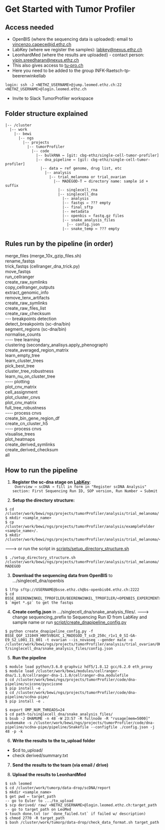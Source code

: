 # Get Started with Tumor Profiler

## Access needed

-   OpenBIS (where the sequencing data is uploaded): email to [vincenzo.capece@id.ethz.ch](mailto:vincenzo.capece@id.ethz.ch)
-   LabKey (where we register the samples): [labkey@nexus.ethz.ch](mailto:labkey@nexus.ethz.ch)
-   LeonhardMed (where the results are uploaded) - contact person: [vipin.sreedharan@nexus.ethz.ch](mailto:vipin.sreedharan@nexus.ethz.ch)
-   This also gives access to [tu-pro.ch](http://tu-pro.ch)
-   Here you need to be added to the group INFK-Raetsch-tp-beerenwinkellab
```
login: ssh -J <NETHZ_USERNAME>@jump.leomed.ethz.ch:22 <NETHZ_USERNAME>@login.leomed.ethz.ch
```
-   Invite to Slack TumorProfiler workspace


## Folder structure explained
```
|-- /cluster
  |-- work
    |-- bewi
	  |-- ngs
	    |-- projects
		  |-- tumorProfiler
		    |-- code
			  |-- bulkRNA ← [git: cbg-ethz/single-cell-tumor-profiler]				
			  |-- dna_pipeline ← [git: cbg-ethz/single-cell-tumor-profiler]
			    |-- data ← ref genome, drug list, etc
				  |-- analysis					    
				    |-- trial_melanoma or trial_ovarian
				      |-- MADEGOD-T ← directory name: sample id + suffix
					    |-- singlecell_rna
					    |-- singlecell_dna
						  |-- analysis  
						  |-- fastqs ← ??? empty
						  |-- final_sftp
						  |-- metadata
						  |-- openbis ← fastq.gz files
						  |-- snake_analysis_files
						    |-- config.json
						  |-- snake_temp ← ??? empty
```   

## Rules run by the pipeline (in order)

merge_files (merge_10x_gzip_files.sh)<br/>
rename_fastqs<br/>
trick_fastqs (cellranger_dna_trick.py)<br/>
move_fastqs<br/>
run_cellranger<br/>
create_raw_symlinks<br/>
copy_cellranger_outputs<br/>
extract_genomic_info<br/>
remove_tenx_artifacts<br/>
create_raw_symlinks<br/>
create_raw_files_list<br/>
create_raw_checksum<br/>
--- breakpoints detection<br/>
detect_breakpoints (sc-dna/bin)<br/>
segment_regions (sc-dna/bin)<br/>
normalise_counts<br/>
---- tree learning<br/>
clustering (secondary_analisys.apply_phenograph)<br/>
create_averaged_region_matrix<br/>
learn_empty_tree<br/>
learn_cluster_trees<br/>
pick_best_tree<br/>
cluster_tree_robustness<br/>
learn_nu_on_cluster_tree<br/>
---- plotting<br/>
plot_cnv_matrix<br/>
cell_assignment<br/>
plot_cluster_cnvs<br/>
plot_cnv_matrix<br/>
full_tree_robustness<br/>
---- process cnvs<br/>
create_bin_gene_region_df<br/>
create_cn_cluster_h5<br/>
---- process cnvs<br/>
visualise_trees<br/>
plot_heatmaps<br/>
create_derived_symlinks<br/>
create_derived_checksum<br/>
all<br/>

## How to run the pipeline

1.  **Register the sc-dna stage on** [**LabKey**](https://tp-labkey.ethz.ch/labkey/Tumor%20Profiler%20-%20Melanoma/project-begin.view):  
<code> Overview → scDNA → fill in form in "Register scDNA Analysis" section: First Sequencing Run ID, SOP version, Run Number → Submit </code>

2.  **Setup the directory structure:**
```
$ cd /cluster/work/bewi/ngs/projects/tumorProfiler/analysis/trial_melanoma/
$ mkdir <sample_name>
$ cp /cluster/work/bewi/ngs/projects/tumorProfiler/analysis/exampleFolder <sample_name>/.
$ mkdir /cluster/work/bewi/ngs/projects/tumorProfiler/analysis/trial_melanoma/<sample_name>/singlecell_dna/to_upload
```
---> or run the script in [scripts/setup_directory_structure.sh](https://github.com/cbg-ethz/scdna-pipe/blob/master/scripts/setup_directory_structure.sh "setup_directory_structure.sh")
```
$ ./setup_directory_structure.sh /cluster/work/bewi/ngs/projects/tumorProfiler/analysis/trial_melanoma/ MADEGOD
```

3.  **Download the sequencing data from OpenBIS** to .../singlecell_dna/openbis
```   
$ lftp sftp://USERNAME@bsse.ethz.ch@bs-openbis04.ethz.ch:2222
$ cd BSSE_BEERENWINKEL_TPROFILER/BEERENWINKEL_TPROFILER/<OPENBIS_EXPERIMENT>/<OPENBIS_DATASET>/original/BSSE_QGF_131047_HNTM7BGXC_1
$ `mget *.gz` to get the fastqs
```

4.  **Create config.json** in .../singlecell_dna/snake_analysis_files/.
---> change sequencing_prefix to Sequencing Run ID from LabKey and sample name or run [script/create_dnapipeline_config.py](https://github.com/cbg-ethz/scdna-pipe/blob/master/scripts/create_dnapipeline_config.py "create_dnapipeline_config.py")
```
$ python create_dnapipeline_config.py -f BSSE_QGF_131049_HNY5VBGXC_1_MADEGOD_T_scD_250c_r1v1_0_SI-GA-E9_S2_L001_I1_001 -t ovarian --is_novaseq --gender male -o /cluster/work/bewi/ngs/projects/tumorProfiler/analysis/trial_ovarian/OKEKIDE-T/singlecell_dna/snake_analysis_files/config.json
```
 
5.  **Run the pipeline**
```    
$ module load python/3.6.0 graphviz hdf5/1.8.12 gcc/6.2.0 eth_proxy
$ module load /cluster/work/bewi/modules/cellranger-dna/1.1.0/cellranger-dna-1.1.0/cellranger-dna.modulefile
$ cd /cluster/work/bewi/ngs/projects/tumorProfiler/code/dna-pipeline/scicone/pyscicone
$ pip install -e .
$ cd /cluster/work/bewi/ngs/projects/tumorProfiler/code/dna-pipeline/scdna-pipe/
$ pip install -e .

$ export OMP_NUM_THREADS=24
$ cd path-to/singlecell_dna/snake_analysis_files/
$ bsub -J OHAMUME -n 48 -W 23:57 -R fullnode -R "rusage[mem=5000]" snakemake -s /cluster/work/bewi/ngs/projects/tumorProfiler/code/dna-pipeline/scdna-pipe/pipeline/Snakefile --configfile ./config.json -j 48 -p -k
```

6.  **Write the results to the to_upload folder**
* $cd to_upload/
* check derived/summary.txt

7.  **Send the results to the team (via email / drive)**

8.  **Upload the results to LeonhardMed**
```    
$ ssh leomed
$ cd /cluster/work/tumorp/data-drop/scDNA/report
$ mkdir <sample_name>
$ get pwd ← target_path
-- go to Euler to .../to_upload
$ scp derived/ raw/ <NETHZ_USERNAME>@login.leomed.ethz.ch:target_path
-- go to target_path on LeoMed
$ touch done.txt (or `done_failed.txt` if failed w/ description)
$ chmod 2770 -R target_path
$ bash /cluster/work/tumorp/data-drop/check_data_format.sh target_path
```
